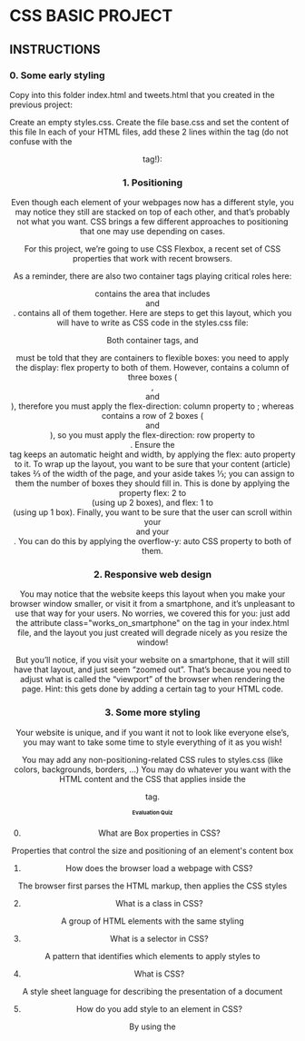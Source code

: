 # CSS BASIC PROJECT

## INSTRUCTIONS

### 0. Some early styling

Copy into this folder index.html and tweets.html that you created in the previous project:

Create an empty styles.css.
Create the file base.css and set the content of this file
In each of your HTML files, add these 2 lines within the <head> tag (do not confuse with the <header> tag!):

<link href="base.css" rel="stylesheet">
<link href="styles.css" rel="stylesheet">

### 1. Positioning

Even though each element of your webpages now has a different style, you may notice they still are stacked on top of each other, and that’s probably not what you want. CSS brings a few different approaches to positioning that one may use depending on cases.

For this project, we’re going to use CSS Flexbox, a recent set of CSS properties that work with recent browsers.

As a reminder, there are also two container tags playing critical roles here:

<main> contains the area that includes <article> and <aside>.
<body> contains all of them together.
Here are steps to get this layout, which you will have to write as CSS code in the styles.css file:

Both container tags, <body> and <main> must be told that they are containers to flexible boxes: you need to apply the display: flex property to both of them.
However, <body> contains a column of three boxes (<header>, <main> and <footer>), therefore you must apply the flex-direction: column property to <body>; whereas <main> contains a row of 2 boxes (<article> and <aside>), so you must apply the flex-direction: row property to <main>.
Ensure the <main> tag keeps an automatic height and width, by applying the flex: auto property to it.
To wrap up the layout, you want to be sure that your content (article) takes ⅔ of the width of the page, and your aside takes ⅓; you can assign to them the number of boxes they should fill in. This is done by applying the property flex: 2 to <article> (using up 2 boxes), and flex: 1 to <aside> (using up 1 box).
Finally, you want to be sure that the user can scroll within your <article> and your <aside>. You can do this by applying the overflow-y: auto CSS property to both of them.

### 2. Responsive web design

You may notice that the website keeps this layout when you make your browser window smaller, or visit it from a smartphone, and it’s unpleasant to use that way for your users. No worries, we covered this for you: just add the attribute class="works_on_smartphone" on the <body> tag in your index.html file, and the layout you just created will degrade nicely as you resize the window!

But you’ll notice, if you visit your website on a smartphone, that it will still have that layout, and just seem “zoomed out”. That’s because you need to adjust what is called the “viewport” of the browser when rendering the page. Hint: this gets done by adding a certain tag to your HTML code.

### 3. Some more styling

Your website is unique, and if you want it not to look like everyone else’s, you may want to take some time to style everything of it as you wish!

You may add any non-positioning-related CSS rules to styles.css (like colors, backgrounds, borders, …)
You may do whatever you want with the HTML content and the CSS that applies inside the <article> tag.

# Evaluation Quiz

0. What are Box properties in CSS?

Properties that control the size and positioning of an element's content box

1. How does the browser load a webpage with CSS?

The browser first parses the HTML markup, then applies the CSS styles

2. What is a class in CSS?

A group of HTML elements with the same styling

3. What is a selector in CSS?

A pattern that identifies which elements to apply styles to

4. What is CSS?

A style sheet language for describing the presentation of a document

5. How do you add style to an element in CSS?

By using the <style> tag within the HTML document
By applying inline styles using the style attribute
By linking an external CSS file using the <link> tag

6. What is the purpose of the HTML <p> element?

Define a paragraph

7. How do you compute CSS Specificity Value?

By assigning weights to different parts of a CSS selector
